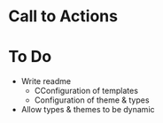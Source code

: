 # Call to Actions

# To Do

- Write readme
  - CConfiguration of templates
  - Configuration of theme & types
- Allow types & themes to be dynamic
